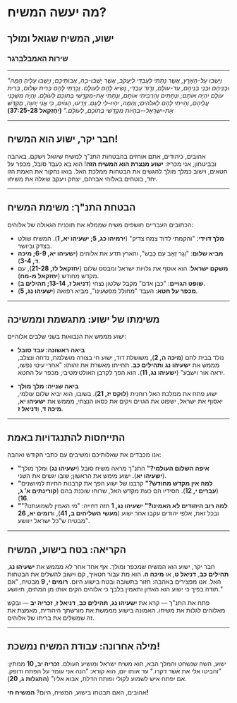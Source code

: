 # מה יעשה המשיח?

## ישוע, המשיח שגואל ומולך

### שירות האמבלברגר

---

_"וְיָשְׁבוּ עַל-הָאָרֶץ, אֲשֶׁר נָתַתִּי לְעַבְדִּי לְיַעֲקֹב, אֲשֶׁר יָשְׁבוּ-בָהּ, אֲבוֹתֵיכֶם; וְיָשְׁבוּ עָלֶיהָ הֵמָּה וּבְנֵיהֶם וּבְנֵי בְנֵיהֶם, עַד-עוֹלָם, וְדָוִד עַבְדִּי, נָשִׂיא לָהֶם לְעוֹלָם. וְכָרַתִּי לָהֶם בְּרִית שָׁלוֹם, בְּרִית עוֹלָם יִהְיֶה אוֹתָם; וּנְתַתִּים וְהִרְבֵּיתִי אוֹתָם, וְנָתַתִּי אֶת-מִקְדָּשִׁי בְּתוֹכָם לְעוֹלָם. וְהָיָה מִשְׁכָּנִי עֲלֵיהֶם, וְהָיִיתִי לָהֶם לֵאלֹהִים; וְהֵמָּה, יִהְיוּ-לִי לְעָם. וְיָדְעוּ, הַגּוֹיִם, כִּי אֲנִי יְהוָה, מְקַדֵּשׁ אֶת-יִשְׂרָאֵל--בִּהְיוֹת מִקְדָּשִׁי בְּתוֹכָם, לְעוֹלָם."_
**(יְחֶזְקֵאל 37:25-28)**

---

## חבר יקר, ישוע הוא המשיח!

אהובים, כיהודים, אתם אוחזים בהבטחות התנ"ך למשיח שיגאל וישקם. באהבה ובביטחון, אני מכריז: **ישוע מנצרת הוא המשיח הזה**! הוא בא כעבד סובל, מכפר על חטאים, וישוב כמלך מולך להגשים את הבטחות ממלכת האל. בואו נחקור את האמת הזו יחד, בוטחים באלוהי אברהם, יצחק ויעקב שיגלה את משיחו.

---

## הבטחת התנ"ך: משימת המשיח

הכתובים העבריים חושפים משיח שממלא את תוכנית הגאולה של אלוהים:

- **מלך דוידי**: "והקמתי לדוד צמח צדיק" (**ירמיהו כג, 5; ישעיהו יא, 1**). המשיח שולט בצדק וביושר.
- **מביא שלום**: "וְגָר זְאֵב עִם כֶּבֶשׂ", והארץ תדע את אלוהים (**ישעיהו יא, 6-9; מיכה ד, 3-4**).
- **משקם ישראל**: הוא אוסף את גלויות ישראל ומבסס שלום (**יחזקאל לז, 21-28**), עם מקדש מחודש (**יחזקאל מ-מח**).
- **שופט הגויים**: "כבן אדם" מקבל שלטון נצחי (**דניאל ז, 13-14; תהילים ב**).
- **מכפר על חטא**: העבד "מחולל מפשעינו", מביא רפואה (**ישעיהו נג, 5**).

---

## משימתו של ישוע: מתגשמת וממשיכה

ישוע מממש את הנבואות בשני שלבים אלוהיים:

- **ביאה ראשונה: עבד סובל**  
  נולד בבית לחם (**מיכה ה, 2**), משושלת דוד, ישוע חי בצורה מושלמת, נדחה ונצלב, מממש את **ישעיהו נג** ו**תהילים כב**. תחייתו מאשרת את זהותו: "אחרי עינוי נפשו, יראה אור וישבע" (**ישעיהו נג, 11**). הוא הפך לקרבן האולטימטיבי, מכפר על החטא.

- **ביאה שנייה: מלך מולך**  
  ישוע פתח את ממלכת האל רוחנית (**לוקס יז, 21**). בשובו, הוא יביא שלום עולמי, יאסוף את ישראל, ישפוט את הגויים ויקים את כסאו הנצחי, מממש את **ישעיהו יא**, **מיכה ד**, ו**דניאל ז**.

---

## התייחסות להתנגדויות באמת

אנו מכבדים את שאלותיכם ומשיבים עם כתבי הקודש ואהבה:

- **"איפה השלום העולמי?"** התנ"ך מראה משיח סובל (**ישעיהו נג**) ומלך מולך (**ישעיהו יא**). ישוע מימש את הראשון; שובו יגשים את השני.
- **"למה אין מקדש מחודש?"** קרבנו של ישוע הפך את קרבנות החיות למיושנים (**עברים י, 12**). חסידיו הם כעת מקדש האל, שרוחו שוכנת בהם (**קורינתים א’ ג, 16**).
- **"למה רוב היהודים לא האמינו?"** **ישעיהו נג, 1** חזה דחייה: "מי האמין לשמועתנו?" ובכל זאת, אלפי יהודים עקבו אחר ישוע (**מעשי השליחים ב, 41**), ו**רומים יא, 26** מבטיח ש"כל ישראל ייוושע".

---

## הקריאה: בטח בישוע, המשיח

חבר יקר, ישוע הוא המשיח שמכפר ומולך. אף אחד אחר לא מממש את **ישעיהו נג**, **תהילים כב**, **דניאל ט**, או **מיכה ה**. הוא מת עבור חטאיך, קם וישוב להשלים את הבטחות האל. אנו מפצירים באהבה: חזור בתשובה ובטח בישוע היום. **רומים י, 9** מבטיח, "אם תודה בפיך כי ישוע הוא האדון ותאמין בלבך כי אלוהים הקים אותו מן המתים, תיוושע."

פתח את התנ"ך — קרא את **ישעיהו נג**, **תהילים כב**, **דניאל ז**, **זכריה יב** — ובקש מאלוהים לגלות את משיחו. האמונה בישוע מממשת את מורשתך היהודית, מאמצת את זה שמשלים את בריתו של אלוהים.

---

## מילה אחרונה: עבודת המשיח נמשכת!

ישוע, השה שנשחט והמלך הבא, הוא משיח ישראל ומושיע העולם. **זכריה יב, 10** ממתין: "והביטו אלי את אשר דקרו." עד אותו יום, הוא קורא: "הנה אני עומד על הפתח ודופק. אם יפתח איש לשמוע לקולי ופותח הדלת, אבוא אליו" (**התגלות ג, 20**).

אהובים, האם תבטחו בישוע, המשיח, היום? **המשיח חי!**
